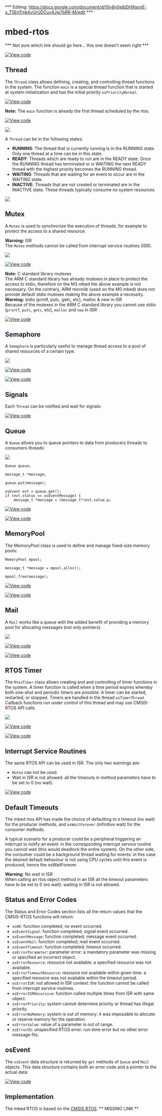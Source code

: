 *** Editing: https://docs.google.com/document/d/10v8n0elbDH9gonE-x_T5EnTmk4vUrUDCuv4Jw7bRR-M/edit ***

# mbed-rtos

*** Not sure which link should go here... this one doesn't seem right ***

[![View code](https://www.mbed.com/embed/?type=library)](https://developer.mbed.org/users/mbed_official/code/mbed-rtos/docs/4c105b8d7cae/rtos_8h_source.html) 

## Thread

The ``Thread`` class allows defining, creating, and controlling thread functions in the system. The function ``main`` is a special thread function that is started at system initialization and has the initial priority ``osPriorityNormal``.

[![View code](https://www.mbed.com/embed/?url=https://developer.mbed.org/users/mbed_official/code/rtos_basic/)](https://developer.mbed.org/users/mbed_official/code/rtos_basic/file/tip/main.cpp) 

<span class="notes">**Note:** The ``main`` function is already the first thread scheduled by the rtos. </span> 

[![View code](https://www.mbed.com/embed/?type=library)](https://developer.mbed.org/users/mbed_official/code/mbed-rtos/docs/tip/classrtos_1_1Thread.html) 

<span class="images">![](../Images/Thread/thread_priority.png)</span>


A ``Thread`` can be in the following states:

* **RUNNING**: The thread that is currently running is in the RUNNING state. Only one thread at a time can be in this state.
* **READY**: Threads which are ready to run are in the READY state. Once the RUNNING thread has terminated or is WAITING the next READY thread with the highest priority becomes the RUNNING thread.
* **WAITING**: Threads that are waiting for an event to occur are in the WAITING state.
* **INACTIVE**: Threads that are not created or terminated are in the INACTIVE state. These threads typically consume no system resources.

<span class="images">![](../Images/Thread/thread_status.png)</span>

## Mutex

A ``Mutex`` is used to synchronize the execution of threads, for example to protect the access to a shared resource.

<span class="warnings"> **Warning:** ISR
</br>The ``Mutex`` methods cannot be called from interrupt service routines (ISR). </span>

<span class="images">![](../Images/Thread/Mutex.png)</span>

[![View code](https://www.mbed.com/embed/?url=https://developer.mbed.org/users/mbed_official/code/rtos_mutex/)](https://developer.mbed.org/users/mbed_official/code/rtos_mutex/file/tip/main.cpp) 

<span class="notes">**Note:** C standard library mutexes
</br>The ARM C standard library has already mutexes in place to protect the access to stdio, therefore on the M3 mbed the above example is not necessary. On the contrary, ARM microlib (used on the M0 mbed) does not provide default stdio mutexes making the above example a necessity. </span> 
<span class="warnings">**Warning:** stdio (printf, putc, getc, etc), malloc &amp; new in ISR
</br>Because of the mutexes in the ARM C standard library you cannot use stdio (``printf``, ``putc``, ``getc``, etc), ``malloc`` and ``new`` in ISR! </span> 

[![View code](https://www.mbed.com/embed/?type=library)](https://developer.mbed.org/users/mbed_official/code/mbed-rtos/docs/tip/classrtos_1_1Mutex.html) 

## Semaphore

A ``Semaphore`` is particularly useful to manage thread access to a pool of shared resources of a certain type.

<span class="images">![](../Images/Thread/Semaphore.png)</span>

[![View code](https://www.mbed.com/embed/?url=https://developer.mbed.org/users/mbed_official/code/rtos_semaphore/)](https://developer.mbed.org/users/mbed_official/code/rtos_semaphore/file/tip/main.cpp) 

[![View code](https://www.mbed.com/embed/?type=library)](https://developer.mbed.org/users/mbed_official/code/mbed-rtos/docs/tip/classrtos_1_1Semaphore.html) 

## Signals

Each ``Thread`` can be notified and wait for signals: 

[![View code](https://www.mbed.com/embed/?url=https://developer.mbed.org/users/mbed_official/code/rtos_signals/)](https://developer.mbed.org/users/mbed_official/code/rtos_signals/file/tip/main.cpp) 

## Queue

A ``Queue`` allows you to queue pointers to data from producers threads to consumers threads:

<span class="images">![](../Images/Thread/queue.png)</span>

```
Queue queue;

message_t *message;

queue.put(message);

osEvent evt = queue.get();
if (evt.status == osEventMessage) {
    message_t *message = (message_t*)evt.value.p;
``` 

[![View code](https://www.mbed.com/embed/?url=https://developer.mbed.org/users/mbed_official/code/rtos_queue/)](https://developer.mbed.org/users/mbed_official/code/rtos_queue/file/tip/main.cpp) 

[![View code](https://www.mbed.com/embed/?type=library)](https://developer.mbed.org/users/mbed_official/code/mbed-rtos/docs/tip/classrtos_1_1Queue.html) 

## MemoryPool

The MemoryPool class is used to define and manage fixed-size memory pools:

```
MemoryPool mpool;

message_t *message = mpool.alloc();

mpool.free(message);
``` 

[![View code](https://www.mbed.com/embed/?url=https://developer.mbed.org/users/mbed_official/code/rtos_queue/)](https://developer.mbed.org/users/mbed_official/code/rtos_queue/file/tip/main.cpp) 

[![View code](https://www.mbed.com/embed/?type=library)](https://developer.mbed.org/users/mbed_official/code/mbed-rtos/docs/tip/classrtos_1_1MemoryPool.html) 

## Mail

A ``Mail`` works like a queue with the added benefit of providing a memory pool for allocating messages (not only pointers).

<span class="images">![](../Images/Thread/mail_queue.png)</span>

[![View code](https://www.mbed.com/embed/?url=https://developer.mbed.org/users/mbed_official/code/rtos_mail/)](https://developer.mbed.org/users/mbed_official/code/rtos_mail/file/tip/main.cpp) 

[![View code](https://www.mbed.com/embed/?type=library)](https://developer.mbed.org/users/mbed_official/code/mbed-rtos/docs/tip/classrtos_1_1Mail.html) 

## RTOS Timer

The ``RtosTimer`` class allows creating and and controlling of timer functions in the system. A timer function is called when a time period expires whereby both one-shot and periodic timers are possible. A timer can be started, restarted, or stopped. Timers are handled in the thread ``osTimerThread``. Callback functions run under control of this thread and may use CMSIS-RTOS API calls.

<span class="images">![](../Images/Thread/rtos_timer.png)</span>

[![View code](https://www.mbed.com/embed/?url=https://developer.mbed.org/users/mbed_official/code/rtos_timer/)](https://developer.mbed.org/users/mbed_official/code/rtos_timer/file/tip/main.cpp) 

[![View code](https://www.mbed.com/embed/?type=library)](https://developer.mbed.org/users/mbed_official/code/mbed-rtos/docs/tip/classrtos_1_1RtosTimer.html) 

## Interrupt Service Routines

The same RTOS API can be used in ISR. The only two warnings are:

* ``Mutex`` can not be used.
* Wait in ISR is not allowed: all the timeouts in method parameters have to be set to 0 (no wait).

[![View code](https://www.mbed.com/embed/?url=https://developer.mbed.org/users/mbed_official/code/rtos_isr/)](https://developer.mbed.org/users/mbed_official/code/rtos_isr/file/tip/main.cpp) 

## Default Timeouts

The mbed rtos API has made the choice of defaulting to ``0`` timeout (no wait) for the producer methods, and ``osWaitForever`` (infinitive wait) for the consumer methods.

A typical scenario for a producer could be a peripheral triggering an interrupt to notify an event: in the corresponding interrupt service routine you cannot wait (this would deadlock the entire system). On the other side, the consumer could be a background thread waiting for events: in this case the desired default behaviour is not using CPU cycles until this event is produced, hence the osWaitForever.

<span class="warnings">**Warning**: No wait in ISR</br> When calling an rtos object method in an ISR all the timeout parameters have to be set to 0 (no wait): waiting in ISR is not allowed. </span>

## Status and Error Codes

The Status and Error Codes section lists all the return values that the CMSIS-RTOS functions will return:

* ``osOK``: function completed; no event occurred.
* ``osEventSignal``: function completed; signal event occurred.
* ``osEventMessage``: function completed; message event occurred.
* ``osEventMail``: function completed; mail event occurred.
* ``osEventTimeout``: function completed; timeout occurred.
* ``osErrorParameter``: parameter error: a mandatory parameter was missing or specified an incorrect object.
* ``osErrorResource``: resource not available: a specified resource was not available.
* ``osErrorTimeoutResource``: resource not available within given time: a specified resource was not available within the timeout period.
* ``osErrorISR``: not allowed in ISR context: the function cannot be called from interrupt service routines.
* ``osErrorISRRecursive``: function called multiple times from ISR with same object.
* ``osErrorPriority``: system cannot determine priority or thread has illegal priority.
* ``osErrorNoMemory``: system is out of memory: it was impossible to allocate or reserve memory for the operation.
* ``osErrorValue``: value of a parameter is out of range.
* ``osErrorOS``: unspecified RTOS error: run-time error but no other error message fits.

## osEvent

The ``osEvent`` data structure is returned by ``get`` methods of ``Queue`` and ``Mail`` objects. This data structure contains both an error code and a pointer to the actual data:

[![View code](https://www.mbed.com/embed/?type=library)](https://developer.mbed.org/users/mbed_official/code/rtx/docs/tip/structosEvent.html) 

## Implementation

The mbed RTOS is based on the [CMSIS RTOS](CMSIS-RTOS). ** MISSING LINK **
